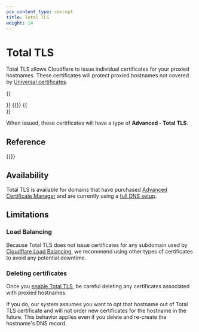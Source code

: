 ```yaml
---
pcx_content_type: concept
title: Total TLS
weight: 14
---
```


# Total TLS

Total TLS allows Cloudflare to issue individual certificates for your proxied hostnames. These certificates will protect proxied hostnames not covered by [Universal certificates](/ssl/edge-certificates/universal-ssl/).

{{<Aside type="warning">}}
{{<render file="_total-tls-character-limitation.md">}}
{{</Aside>}}

When issued, these certificates will have a type of **Advanced - Total TLS**.

## Reference

{{<directory-listing>}}

## Availability

Total TLS is available for domains that have purchased [Advanced Certificate Manager](/ssl/edge-certificates/advanced-certificate-manager/) and are currently using a [full DNS setup](/dns/zone-setups/full-setup/).

## Limitations

### Load Balancing

Because Total TLS does not issue certificates for any subdomain used by [Cloudflare Load Balancing](/load-balancing/), we recommend using other types of certificates to avoid any potential downtime.

### Deleting certificates

Once you [enable Total TLS](/ssl/edge-certificates/additional-options/total-tls/enable/), be careful deleting any certificates associated with proxied hostnames.

If you do, our system assumes you want to opt that hostname out of Total TLS certificate and will not order new certificates for the hostname in the future. This behavior applies even if you delete and re-create the hostname's DNS record.